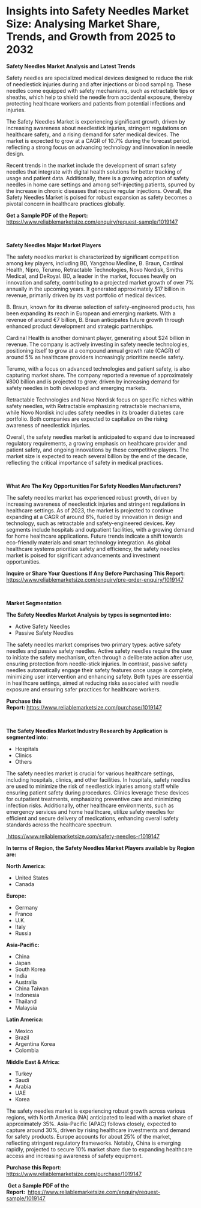 <p><h1>Insights into Safety Needles Market Size: Analysing Market Share, Trends, and Growth from 2025 to 2032</h1></p><p><strong>Safety Needles Market Analysis and Latest Trends</strong></p>
<p><p>Safety needles are specialized medical devices designed to reduce the risk of needlestick injuries during and after injections or blood sampling. These needles come equipped with safety mechanisms, such as retractable tips or sheaths, which help to shield the needle from accidental exposure, thereby protecting healthcare workers and patients from potential infections and injuries.</p><p>The Safety Needles Market is experiencing significant growth, driven by increasing awareness about needlestick injuries, stringent regulations on healthcare safety, and a rising demand for safer medical devices. The market is expected to grow at a CAGR of 10.7% during the forecast period, reflecting a strong focus on advancing technology and innovation in needle design. </p><p>Recent trends in the market include the development of smart safety needles that integrate with digital health solutions for better tracking of usage and patient data. Additionally, there is a growing adoption of safety needles in home care settings and among self-injecting patients, spurred by the increase in chronic diseases that require regular injections. Overall, the Safety Needles Market is poised for robust expansion as safety becomes a pivotal concern in healthcare practices globally.</p></p>
<p><strong>Get a Sample PDF of the Report:&nbsp;</strong> <a href="https://www.reliablemarketsize.com/enquiry/request-sample/1019147?utm_campaign=2941&utm_medium=2&utm_source=Github&utm_content=ia&utm_term=13042025&utm_id=safety-needles">https://www.reliablemarketsize.com/enquiry/request-sample/1019147</a></p>
<p>&nbsp;</p>
<p><strong>Safety Needles Major Market Players</strong></p>
<p><p>The safety needles market is characterized by significant competition among key players, including BD, Yangzhou Medline, B. Braun, Cardinal Health, Nipro, Terumo, Retractable Technologies, Novo Nordisk, Smiths Medical, and DeRoyal. BD, a leader in the market, focuses heavily on innovation and safety, contributing to a projected market growth of over 7% annually in the upcoming years. It generated approximately $17 billion in revenue, primarily driven by its vast portfolio of medical devices.</p><p>B. Braun, known for its diverse selection of safety-engineered products, has been expanding its reach in European and emerging markets. With a revenue of around €7 billion, B. Braun anticipates future growth through enhanced product development and strategic partnerships.</p><p>Cardinal Health is another dominant player, generating about $24 billion in revenue. The company is actively investing in safety needle technologies, positioning itself to grow at a compound annual growth rate (CAGR) of around 5% as healthcare providers increasingly prioritize needle safety.</p><p>Terumo, with a focus on advanced technologies and patient safety, is also capturing market share. The company reported a revenue of approximately ¥800 billion and is projected to grow, driven by increasing demand for safety needles in both developed and emerging markets.</p><p>Retractable Technologies and Novo Nordisk focus on specific niches within safety needles, with Retractable emphasizing retractable mechanisms, while Novo Nordisk includes safety needles in its broader diabetes care portfolio. Both companies are expected to capitalize on the rising awareness of needlestick injuries.</p><p>Overall, the safety needles market is anticipated to expand due to increased regulatory requirements, a growing emphasis on healthcare provider and patient safety, and ongoing innovations by these competitive players. The market size is expected to reach several billion by the end of the decade, reflecting the critical importance of safety in medical practices.</p></p>
<p>&nbsp;</p>
<p><strong>What Are The Key Opportunities For Safety Needles Manufacturers?</strong></p>
<p><p>The safety needles market has experienced robust growth, driven by increasing awareness of needlestick injuries and stringent regulations in healthcare settings. As of 2023, the market is projected to continue expanding at a CAGR of around 8%, fueled by innovation in design and technology, such as retractable and safety-engineered devices. Key segments include hospitals and outpatient facilities, with a growing demand for home healthcare applications. Future trends indicate a shift towards eco-friendly materials and smart technology integration. As global healthcare systems prioritize safety and efficiency, the safety needles market is poised for significant advancements and investment opportunities.</p></p>
<p><strong>Inquire or Share Your Questions If Any Before Purchasing This Report:</strong> <a href="https://www.reliablemarketsize.com/enquiry/pre-order-enquiry/1019147?utm_campaign=2941&utm_medium=2&utm_source=Github&utm_content=ia&utm_term=13042025&utm_id=safety-needles">https://www.reliablemarketsize.com/enquiry/pre-order-enquiry/1019147</a></p>
<p>&nbsp;</p>
<p><strong>Market Segmentation</strong></p>
<p><strong>The Safety Needles Market Analysis by types is segmented into:</strong></p>
<p><ul><li>Active Safety Needles</li><li>Passive Safety Needles</li></ul></p>
<p><p>The safety needles market comprises two primary types: active safety needles and passive safety needles. Active safety needles require the user to initiate the safety mechanism, often through a deliberate action after use, ensuring protection from needle-stick injuries. In contrast, passive safety needles automatically engage their safety features once usage is complete, minimizing user intervention and enhancing safety. Both types are essential in healthcare settings, aimed at reducing risks associated with needle exposure and ensuring safer practices for healthcare workers.</p></p>
<p><strong>Purchase this Report:&nbsp;</strong><a href="https://www.reliablemarketsize.com/purchase/1019147?utm_campaign=2941&utm_medium=2&utm_source=Github&utm_content=ia&utm_term=13042025&utm_id=safety-needles">https://www.reliablemarketsize.com/purchase/1019147</a></p>
<p>&nbsp;</p>
<p><strong>The Safety Needles Market Industry Research by Application is segmented into:</strong></p>
<p><ul><li>Hospitals</li><li>Clinics</li><li>Others</li></ul></p>
<p><p>The safety needles market is crucial for various healthcare settings, including hospitals, clinics, and other facilities. In hospitals, safety needles are used to minimize the risk of needlestick injuries among staff while ensuring patient safety during procedures. Clinics leverage these devices for outpatient treatments, emphasizing preventive care and minimizing infection risks. Additionally, other healthcare environments, such as emergency services and home healthcare, utilize safety needles for efficient and secure delivery of medications, enhancing overall safety standards across the healthcare spectrum.</p></p>
<p><a href="https://www.reliablemarketsize.com/safety-needles-r1019147?utm_campaign=2941&utm_medium=2&utm_source=Github&utm_content=ia&utm_term=13042025&utm_id=safety-needles">&nbsp;https://www.reliablemarketsize.com/safety-needles-r1019147</a></p>
<p><strong>In terms of Region, the Safety Needles Market Players available by Region are:</strong></p>
<p>
    <p> <strong> North America: </strong>
        <ul>
            <li>United States</li>
            <li>Canada</li>
        </ul>
        </p> 
    <p> <strong> Europe: </strong>
        <ul>
            <li>Germany</li>
            <li>France</li>
            <li>U.K.</li>
            <li>Italy</li>
            <li>Russia</li>
        </ul>
        </p> 
    <p> <strong> Asia-Pacific: </strong>
        <ul>
            <li>China</li>
            <li>Japan</li>
            <li>South Korea</li>
            <li>India</li>
            <li>Australia</li>
            <li>China Taiwan</li>
            <li>Indonesia</li>
            <li>Thailand</li>
            <li>Malaysia</li>
        </ul>
        </p> 
    <p> <strong> Latin America: </strong>
        <ul>
            <li>Mexico</li>
            <li>Brazil</li>
            <li>Argentina Korea</li>
            <li>Colombia</li>
        </ul>
        </p> 
    <p> <strong> Middle East & Africa: </strong>
        <ul>
            <li>Turkey</li>
            <li>Saudi</li>
            <li>Arabia</li>
            <li>UAE</li>
            <li>Korea</li>
        </ul>
    </p>
    </p>
<p><p>The safety needles market is experiencing robust growth across various regions, with North America (NA) anticipated to lead with a market share of approximately 35%. Asia-Pacific (APAC) follows closely, expected to capture around 30%, driven by rising healthcare investments and demand for safety products. Europe accounts for about 25% of the market, reflecting stringent regulatory frameworks. Notably, China is emerging rapidly, projected to secure 10% market share due to expanding healthcare access and increasing awareness of safety equipment.</p></p>
<p><strong>Purchase this Report: </strong><a href="https://www.reliablemarketsize.com/purchase/1019147?utm_campaign=2941&utm_medium=2&utm_source=Github&utm_content=ia&utm_term=13042025&utm_id=safety-needles">https://www.reliablemarketsize.com/purchase/1019147</a></p>
<p>&nbsp;<strong>Get a Sample PDF of the Report:&nbsp;&nbsp;</strong><a href="https://www.reliablemarketsize.com/enquiry/request-sample/1019147?utm_campaign=2941&utm_medium=2&utm_source=Github&utm_content=ia&utm_term=13042025&utm_id=safety-needles">https://www.reliablemarketsize.com/enquiry/request-sample/1019147</a></p>
<p><strong></strong></p>
<p><p></p><p></p><p></p></p>
